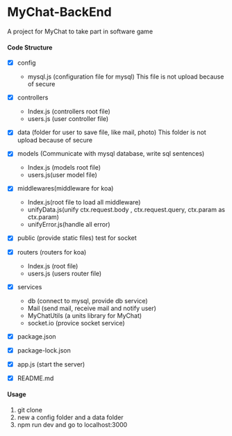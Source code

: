 # MyChat-BackEnd
A project for MyChat to take part in software game

#### Code Structure

+ [x] config
  + mysql.js  (configuration file for mysql) This file is not upload because of secure


+ [x] controllers
  + Index.js (controllers root file)
  + users.js (user controller file)


+ [x] data (folder for user to save file, like mail, photo) This folder is not upload because of secure
+ [x] models (Communicate with mysql database, write sql sentences)
  + Index.js (models root file)
  + users.js(user model file)


+ [x] middlewares(middleware for koa)
  + Index.js(root file to load all middleware)
  + unifyData.js(unify  ctx.request.body , ctx.request.query, ctx.param as ctx.param)
  + unifyError.js(handle all error)


+ [x] public (provide static files) test for socket
+ [x] routers (routers for koa)
  + Index.js (root file)
  + users.js (users router file)


+ [x] services
  + db (connect to mysql, provide db service)
  + Mail (send mail, receive mail and notify user)
  + MyChatUtils (a units library for MyChat)
  + socket.io (provice socket service)


+ [x] package.json
+ [x] package-lock.json
+ [x] app.js (start the server)
+ [x] README.md

#### Usage
1. git clone
2. new a config folder and a data folder
3. npm run dev and go to localhost:3000